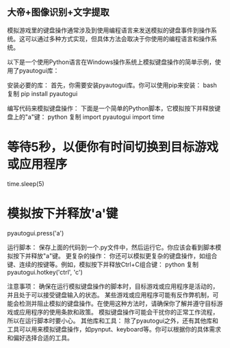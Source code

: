 ## 大帝+图像识别+文字提取

模拟游戏里的键盘操作通常涉及到使用编程语言来发送模拟的键盘事件到操作系统。这可以通过多种方式实现，但具体方法会取决于你使用的编程语言和操作系统。

以下是一个使用Python语言在Windows操作系统上模拟键盘操作的简单示例，使用了pyautogui库：

安装必要的库：
首先，你需要安装pyautogui库。你可以使用pip来安装：
bash
复制
pip install pyautogui

编写代码来模拟键盘操作：
下面是一个简单的Python脚本，它模拟按下并释放键盘上的"a"键：
python
复制
import pyautogui
import time

# 等待5秒，以便你有时间切换到目标游戏或应用程序
time.sleep(5)

# 模拟按下并释放'a'键
pyautogui.press('a')

运行脚本：
保存上面的代码到一个.py文件中，然后运行它。你应该会看到脚本模拟按下并释放"a"键。
更复杂的操作：
你还可以模拟更复杂的键盘操作，如组合键、连续的按键等。例如，模拟按下并释放Ctrl+C组合键：
python
复制
pyautogui.hotkey('ctrl', 'c')

注意事项：
确保在运行模拟键盘操作的脚本时，目标游戏或应用程序是活动的，并且处于可以接受键盘输入的状态。
某些游戏或应用程序可能有反作弊机制，可能会检测并阻止模拟的键盘操作。在使用这种方法时，请确保你了解并遵守目标游戏或应用程序的使用条款和政策。
模拟键盘操作可能会干扰你的正常工作流程，所以在运行脚本时要小心。
其他库和工具：
除了pyautogui之外，还有其他库和工具可以用来模拟键盘操作，如pynput、keyboard等。你可以根据你的具体需求和偏好选择合适的工具。